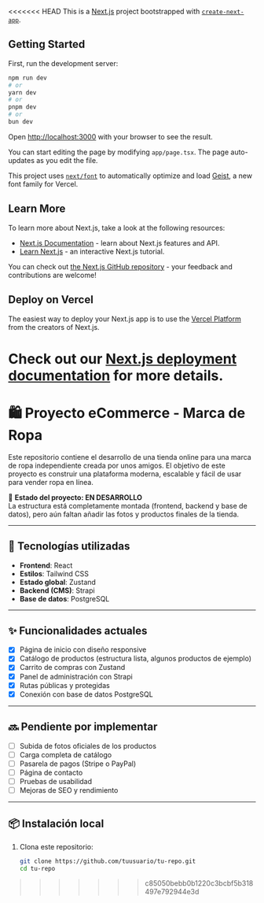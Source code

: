 <<<<<<< HEAD
This is a [Next.js](https://nextjs.org) project bootstrapped with [`create-next-app`](https://nextjs.org/docs/app/api-reference/cli/create-next-app).

## Getting Started

First, run the development server:

```bash
npm run dev
# or
yarn dev
# or
pnpm dev
# or
bun dev
```

Open [http://localhost:3000](http://localhost:3000) with your browser to see the result.

You can start editing the page by modifying `app/page.tsx`. The page auto-updates as you edit the file.

This project uses [`next/font`](https://nextjs.org/docs/app/building-your-application/optimizing/fonts) to automatically optimize and load [Geist](https://vercel.com/font), a new font family for Vercel.

## Learn More

To learn more about Next.js, take a look at the following resources:

- [Next.js Documentation](https://nextjs.org/docs) - learn about Next.js features and API.
- [Learn Next.js](https://nextjs.org/learn) - an interactive Next.js tutorial.

You can check out [the Next.js GitHub repository](https://github.com/vercel/next.js) - your feedback and contributions are welcome!

## Deploy on Vercel

The easiest way to deploy your Next.js app is to use the [Vercel Platform](https://vercel.com/new?utm_medium=default-template&filter=next.js&utm_source=create-next-app&utm_campaign=create-next-app-readme) from the creators of Next.js.

Check out our [Next.js deployment documentation](https://nextjs.org/docs/app/building-your-application/deploying) for more details.
=======
# 🛍️ Proyecto eCommerce - Marca de Ropa

Este repositorio contiene el desarrollo de una tienda online para una marca de ropa independiente creada por unos amigos. El objetivo de este proyecto es construir una plataforma moderna, escalable y fácil de usar para vender ropa en línea.

🚧 **Estado del proyecto: EN DESARROLLO**  
La estructura está completamente montada (frontend, backend y base de datos), pero aún faltan añadir las fotos y productos finales de la tienda.

---

## 🧱 Tecnologías utilizadas

- **Frontend**: React  
- **Estilos**: Tailwind CSS  
- **Estado global**: Zustand  
- **Backend (CMS)**: Strapi  
- **Base de datos**: PostgreSQL

---

## ✨ Funcionalidades actuales

- [x] Página de inicio con diseño responsive  
- [x] Catálogo de productos (estructura lista, algunos productos de ejemplo)  
- [x] Carrito de compras con Zustand  
- [x] Panel de administración con Strapi  
- [x] Rutas públicas y protegidas  
- [x] Conexión con base de datos PostgreSQL

---

## 🔜 Pendiente por implementar

- [ ] Subida de fotos oficiales de los productos  
- [ ] Carga completa de catálogo  
- [ ] Pasarela de pagos (Stripe o PayPal)  
- [ ] Página de contacto  
- [ ] Pruebas de usabilidad  
- [ ] Mejoras de SEO y rendimiento

---

## 📦 Instalación local

1. Clona este repositorio:
   ```bash
   git clone https://github.com/tuusuario/tu-repo.git
   cd tu-repo
>>>>>>> c85050bebb0b1220c3bcbf5b318497e792944e3d
